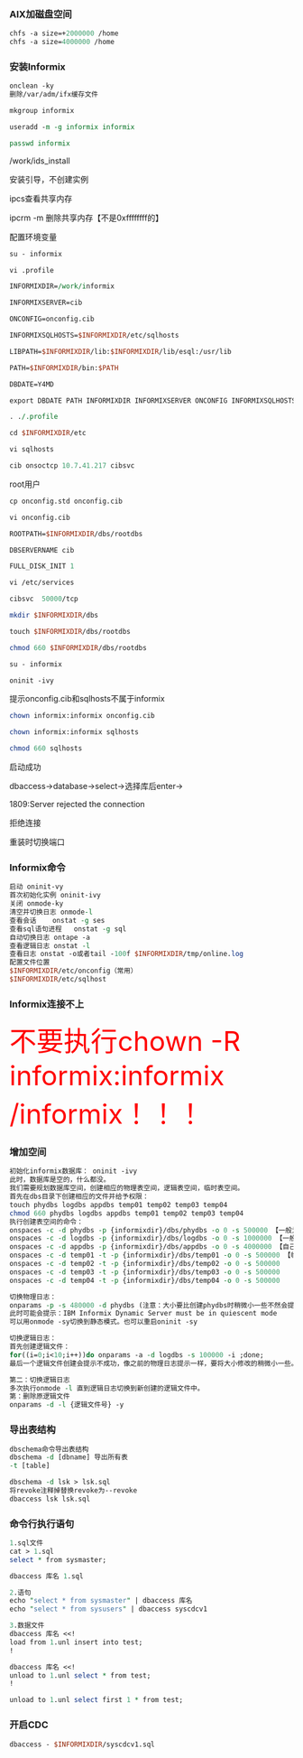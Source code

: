 ### AIX加磁盘空间
```perl
chfs -a size=+2000000 /home
chfs -a size=4000000 /home
```

### 安装Informix

```perl
onclean -ky
删除/var/adm/ifx缓存文件
```



```perl
mkgroup informix

useradd -m -g informix informix

passwd informix

```

/work/ids_install

安装引导，不创建实例

ipcs查看共享内存

ipcrm -m 删除共享内存【不是0xffffffff的】



配置环境变量

```perl
su - informix

vi .profile

INFORMIXDIR=/work/informix

INFORMIXSERVER=cib

ONCONFIG=onconfig.cib

INFORMIXSQLHOSTS=$INFORMIXDIR/etc/sqlhosts

LIBPATH=$INFORMIXDIR/lib:$INFORMIXDIR/lib/esql:/usr/lib

PATH=$INFORMIXDIR/bin:$PATH

DBDATE=Y4MD

export DBDATE PATH INFORMIXDIR INFORMIXSERVER ONCONFIG INFORMIXSQLHOSTS LIBPATH

. ./.profile
```

```perl
cd $INFORMIXDIR/etc

vi sqlhosts

cib onsoctcp 10.7.41.217 cibsvc
```

root用户

```perl
cp onconfig.std onconfig.cib

vi onconfig.cib

ROOTPATH=$INFORMIXDIR/dbs/rootdbs

DBSERVERNAME cib

FULL_DISK_INIT 1
```

```perl
vi /etc/services

cibsvc	50000/tcp
```

```perl
mkdir $INFORMIXDIR/dbs

touch $INFORMIXDIR/dbs/rootdbs

chmod 660 $INFORMIXDIR/dbs/rootdbs
```

```perl
su - informix

oninit -ivy
```

提示onconfig.cib和sqlhosts不属于informix

```perl
chown informix:informix onconfig.cib

chown informix:informix sqlhosts

chmod 660 sqlhosts
```

启动成功

dbaccess->database->select->选择库后enter->

1809:Server rejected the connection

拒绝连接

重装时切换端口



### Informix命令

```perl
启动 oninit-vy
首次初始化实例 oninit-ivy
关闭 onmode-ky
清空并切换日志	onmode-l
查看会话	onstat -g ses
查看sql语句进程	onstat -g sql
自动切换日志 ontape -a
查看逻辑日志 onstat -l
查看日志 onstat -o或者tail -100f $INFORMIXDIR/tmp/online.log
配置文件位置	
$INFORMIXDIR/etc/onconfig（常用）
$INFORMIXDIR/etc/sqlhost
```
### Informix连接不上
<font color=red size=24>不要执行chown -R informix:informix /informix！！！</font>

### 增加空间

```perl
初始化informix数据库： oninit -ivy
此时，数据库是空的，什么都没。
我们需要规划数据库空间，创建相应的物理表空间，逻辑表空间，临时表空间。
首先在dbs目录下创建相应的文件并给予权限：
touch phydbs logdbs appdbs temp01 temp02 temp03 temp04
chmod 660 phydbs logdbs appdbs temp01 temp02 temp03 temp04
执行创建表空间的命令：
onspaces -c -d phydbs -p {informixdir}/dbs/phydbs -o 0 -s 500000 【一般为300M。此处创建500M】
onspaces -c -d logdbs -p {informixdir}/dbs/logdbs -o 0 -s 1000000 【一般为1G，共10个逻辑文件】
onspaces -c -d appdbs -p {informixdir}/dbs/appdbs -o 0 -s 4000000 【自己数据库所在空间，大小根据实际情况而定】
onspaces -c -d temp01 -t -p {informixdir}/dbs/temp01 -o 0 -s 500000 【临时表空间，一般为4个，大小为500M，注意到创建临时表空间命令中多了 -t 】
onspaces -c -d temp02 -t -p {informixdir}/dbs/temp02 -o 0 -s 500000
onspaces -c -d temp03 -t -p {informixdir}/dbs/temp03 -o 0 -s 500000
onspaces -c -d temp04 -t -p {informixdir}/dbs/temp04 -o 0 -s 500000

切换物理日志：
onparams -p -s 480000 -d phydbs (注意：大小要比创建phydbs时稍微小一些不然会提示大小太大。)
此时可能会提示：IBM Informix Dynamic Server must be in quiescent mode
可以用onmode -sy切换到静态模式。也可以重启oninit -sy

切换逻辑日志：
首先创建逻辑文件：
for((i=0;i<10;i++))do onparams -a -d logdbs -s 100000 -i ;done;
最后一个逻辑文件创建会提示不成功，像之前的物理日志提示一样，要将大小修改的稍微小一些。

第二：切换逻辑日志
多次执行onmode -l 直到逻辑日志切换到新创建的逻辑文件中。
第：删除原逻辑文件
onparams -d -l {逻辑文件号} -y

```

### 导出表结构

```perl
dbschema命令导出表结构
dbschema -d [dbname] 导出所有表
-t [table]

dbschema -d lsk > lsk.sql
将revoke注释掉替换revoke为--revoke
dbaccess lsk lsk.sql
```

### 命令行执行语句

```perl
1.sql文件
cat > 1.sql
select * from sysmaster;

dbaccess 库名 1.sql

2.语句
echo "select * from sysmaster" | dbaccess 库名
echo "select * from sysusers" | dbaccess syscdcv1

3.数据文件
dbaccess 库名 <<!
load from 1.unl insert into test;
!

dbaccess 库名 <<!
unload to 1.unl select * from test;
!

unload to 1.unl select first 1 * from test;
```

### 开启CDC

```perl
dbaccess - $INFORMIXDIR/syscdcv1.sql
```

